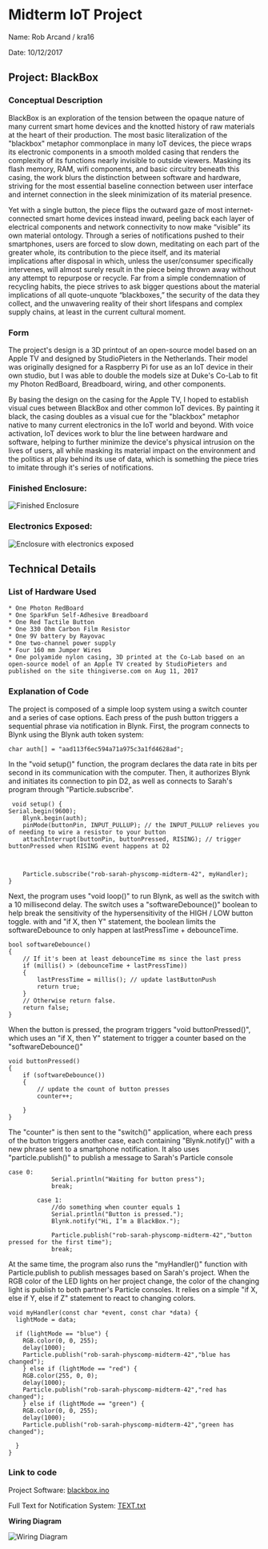 # Midterm IoT Project

Name: Rob Arcand / kra16

Date: 10/12/2017

## Project: BlackBox

### Conceptual Description

BlackBox is an exploration of the tension between the opaque nature of many current smart home devices and the knotted history of raw materials at the heart of their production. The most basic literalization of the "blackbox" metaphor commonplace in many IoT devices, the piece wraps its electronic components in a smooth molded casing that renders the complexity of its functions nearly invisible to outside viewers. Masking its flash memory, RAM, wifi components, and basic circuitry beneath this casing, the work blurs the distinction between software and hardware, striving for the most essential baseline connection between user interface and internet connection in the sleek minimization of its material presence.

Yet with a single button, the piece flips the outward gaze of most internet-connected smart home devices instead inward, peeling back each layer of electrical components and network connectivity to now make “visible” its own material ontology. Through a series of notifications pushed to their smartphones, users are forced to slow down, meditating on each part of the greater whole, its contribution to the piece itself, and its material implications after disposal in which, unless the user/consumer specifically intervenes, will almost surely result in the piece being thrown away without any attempt to repurpose or recycle. Far from a simple condemnation of recycling habits, the piece strives to ask bigger questions about the material implications of all quote-unquote “blackboxes,” the security of the data they collect, and the unwavering reality of their short lifespans and complex supply chains, at least in the current cultural moment.

### Form

The project's design is a 3D printout of an open-source model based on an Apple TV and designed by StudioPieters in the Netherlands. Their model was originally designed for a Raspberry Pi for use as an IoT device in their own studio, but I was able to double the models size at Duke's Co-Lab to fit my Photon RedBoard, Breadboard, wiring, and other components.

By basing the design on the casing for the Apple TV, I hoped to establish visual cues between BlackBox and other common IoT devices. By painting it black, the casing doubles as a visual cue for the "blackbox" metaphor native to many current electronics in the IoT world and beyond. With voice activation, IoT devices work to blur the line between hardware and software, helping to further minimize the device's physical intrusion on the lives of users, all while masking its material impact on the environment and the politics at play behind its use of data, which is something the piece tries to imitate through it's series of notifications.

### Finished Enclosure:

![Finished Enclosure](enclosed.jpg)

### Electronics Exposed:

![Enclosure with electronics exposed](exposed.jpg)

## Technical Details

### List of Hardware Used
	* One Photon RedBoard
	* One SparkFun Self-Adhesive Breadboard
	* One Red Tactile Button
	* One 330 Ohm Carbon Film Resistor
	* One 9V battery by Rayovac
	* One two-channel power supply
	* Four 160 mm Jumper Wires
	* One polyamide nylon casing, 3D printed at the Co-Lab based on an open-source model of an Apple TV created by StudioPieters and published on the site thingiverse.com on Aug 11, 2017
	
### Explanation of Code

The project is composed of a simple loop system using a switch counter and a series of case options. Each press of the push button triggers a sequential phrase via notification in Blynk. First, the program connects to Blynk using the Blynk auth token system:

```
char auth[] = "aad113f6ec594a71a975c3a1fd4628ad";
```

In the "void setup()" function, the program declares the data rate in bits per second in its communication with the computer. Then, it authorizes Blynk and initiates its connection to pin D2, as well as connects to Sarah's program through "Particle.subscribe".

```
 void setup() {
Serial.begin(9600);
    Blynk.begin(auth);
    pinMode(buttonPin, INPUT_PULLUP); // the INPUT_PULLUP relieves you of needing to wire a resistor to your button
    attachInterrupt(buttonPin, buttonPressed, RISING); // trigger buttonPressed when RISING event happens at D2
    
    
    
    Particle.subscribe("rob-sarah-physcomp-midterm-42", myHandler);
}
```

Next, the program uses "void loop()" to run Blynk, as well as the switch with a 10 millisecond delay. The switch uses a "softwareDebounce()" boolean to help break the sensitivity of the hypersensitivity of the HIGH / LOW button toggle. with and "if X, then Y" statement, the boolean limits the softwareDebounce to only happen at lastPressTime + debounceTime.

```
bool softwareDebounce()
{
    // If it's been at least debounceTime ms since the last press
    if (millis() > (debounceTime + lastPressTime))
    {
        lastPressTime = millis(); // update lastButtonPush
        return true;
    }
    // Otherwise return false.
    return false;
}
```

When the button is pressed, the program triggers "void buttonPressed()", which uses an "if X, then Y" statement to trigger a counter based on the "softwareDebounce()"

```
void buttonPressed()
{
    if (softwareDebounce())
    {
        // update the count of button presses
        counter++;
        
    }
}
```

The "counter" is then sent to the "switch()" application, where each press of the button triggers another case, each containing "Blynk.notify()" with a new phrase sent to a smartphone notification. It also uses "particle.publish()" to publish a message to Sarah's Particle console

```
case 0:
            Serial.println("Waiting for button press");
            break;
        
        case 1:
            //do something when counter equals 1
            Serial.println("Button is pressed.");
            Blynk.notify("Hi, I’m a BlackBox.");
            
            Particle.publish("rob-sarah-physcomp-midterm-42","button pressed for the first time");
            break;
```
At the same time, the program also runs the "myHandler()" function with Particle.publish to publish messages based on Sarah's project. When the RGB color of the LED lights on her project change, the color of the changing light is publish to both partner's Particle consoles. It relies on a simple "if X, else if Y, else if Z" statement to react to changing colors.
```
void myHandler(const char *event, const char *data) {
  lightMode = data;

  if (lightMode == "blue") {
    RGB.color(0, 0, 255);
    delay(1000);
    Particle.publish("rob-sarah-physcomp-midterm-42","blue has changed");
    } else if (lightMode == "red") {
    RGB.color(255, 0, 0);
    delay(1000);
    Particle.publish("rob-sarah-physcomp-midterm-42","red has changed");
    } else if (lightMode == "green") {
    RGB.color(0, 0, 255);
    delay(1000);
    Particle.publish("rob-sarah-physcomp-midterm-42","green has changed");
    
  }
}
```
### Link to code 

Project Software: [blackbox.ino](blackbox.ino)

Full Text for Notification System: [TEXT.txt](TEXT.txt)

**Wiring Diagram**

![Wiring Diagram](wiring_diagram.jpg)
